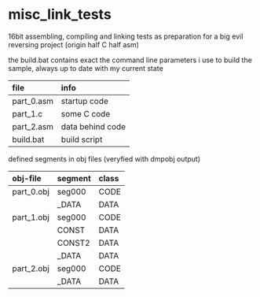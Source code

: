 # misc_link_tests

16bit assembling, compiling and linking tests as preparation for a big evil reversing project (origin half C half asm)

the build.bat contains exact the command line parameters i use to build the sample, always up to date with my current state

| file       | info             |                                                  
| :--------- | :--------------- |
| part_0.asm | startup code     | 
| part_1.c   | some C code      | 
| part_2.asm | data behind code | 
| build.bat  | build script     | 


defined segments in obj files (veryfied with dmpobj output)

| obj-file   | segment  | class  |                                                  
| :--------- | :------- | :----- |
| part_0.obj |  seg000  | CODE   | 
|            |  _DATA   | DATA   |
| part_1.obj |  seg000  | CODE   |
|            |  CONST   | DATA   |
|            |  CONST2  | DATA   |
|            |  _DATA   | DATA   |
| part_2.obj |  seg000  | CODE   |
|            |  _DATA   | DATA   |



